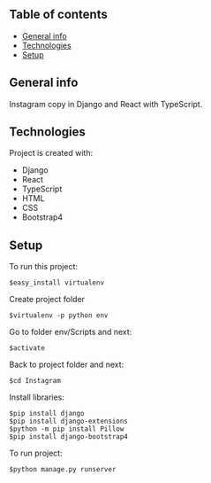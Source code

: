 ## Table of contents
* [General info](#general-info)
* [Technologies](#technologies)
* [Setup](#setup)

## General info
Instagram copy in Django and React with TypeScript.

## Technologies
Project is created with:
* Django
* React
* TypeScript
* HTML
* CSS
* Bootstrap4

## Setup
To run this project:

```
$easy_install virtualenv
```
Create project folder
```
$virtualenv -p python env
```
Go to folder env/Scripts and next:
```
$activate
```
Back to project folder and next:
```
$cd Instagram
```
Install libraries:
```
$pip install django
$pip install django-extensions
$python -m pip install Pillow
$pip install django-bootstrap4
```
To run project:
```
$python manage.py runserver
```
